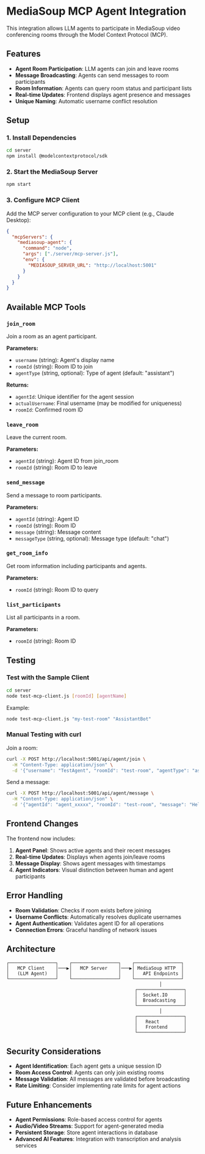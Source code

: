 # MediaSoup MCP Agent Integration

This integration allows LLM agents to participate in MediaSoup video conferencing rooms through the Model Context Protocol (MCP).

## Features

- **Agent Room Participation**: LLM agents can join and leave rooms
- **Message Broadcasting**: Agents can send messages to room participants
- **Room Information**: Agents can query room status and participant lists
- **Real-time Updates**: Frontend displays agent presence and messages
- **Unique Naming**: Automatic username conflict resolution

## Setup

### 1. Install Dependencies

```bash
cd server
npm install @modelcontextprotocol/sdk
```

### 2. Start the MediaSoup Server

```bash
npm start
```

### 3. Configure MCP Client

Add the MCP server configuration to your MCP client (e.g., Claude Desktop):

```json
{
  "mcpServers": {
    "mediasoup-agent": {
      "command": "node",
      "args": ["./server/mcp-server.js"],
      "env": {
        "MEDIASOUP_SERVER_URL": "http://localhost:5001"
      }
    }
  }
}
```

## Available MCP Tools

### `join_room`
Join a room as an agent participant.

**Parameters:**
- `username` (string): Agent's display name
- `roomId` (string): Room ID to join
- `agentType` (string, optional): Type of agent (default: "assistant")

**Returns:**
- `agentId`: Unique identifier for the agent session
- `actualUsername`: Final username (may be modified for uniqueness)
- `roomId`: Confirmed room ID

### `leave_room`
Leave the current room.

**Parameters:**
- `agentId` (string): Agent ID from join_room
- `roomId` (string): Room ID to leave

### `send_message`
Send a message to room participants.

**Parameters:**
- `agentId` (string): Agent ID
- `roomId` (string): Room ID
- `message` (string): Message content
- `messageType` (string, optional): Message type (default: "chat")

### `get_room_info`
Get room information including participants and agents.

**Parameters:**
- `roomId` (string): Room ID to query

### `list_participants`
List all participants in a room.

**Parameters:**
- `roomId` (string): Room ID

## Testing

### Test with the Sample Client

```bash
cd server
node test-mcp-client.js [roomId] [agentName]
```

Example:
```bash
node test-mcp-client.js "my-test-room" "AssistantBot"
```

### Manual Testing with curl

Join a room:
```bash
curl -X POST http://localhost:5001/api/agent/join \
  -H "Content-Type: application/json" \
  -d '{"username": "TestAgent", "roomId": "test-room", "agentType": "assistant"}'
```

Send a message:
```bash
curl -X POST http://localhost:5001/api/agent/message \
  -H "Content-Type: application/json" \
  -d '{"agentId": "agent_xxxxx", "roomId": "test-room", "message": "Hello from agent!"}'
```

## Frontend Changes

The frontend now includes:

1. **Agent Panel**: Shows active agents and their recent messages
2. **Real-time Updates**: Displays when agents join/leave rooms
3. **Message Display**: Shows agent messages with timestamps
4. **Agent Indicators**: Visual distinction between human and agent participants

## Error Handling

- **Room Validation**: Checks if room exists before joining
- **Username Conflicts**: Automatically resolves duplicate usernames
- **Agent Authentication**: Validates agent ID for all operations
- **Connection Errors**: Graceful handling of network issues

## Architecture

```
┌─────────────────┐    ┌─────────────────┐    ┌─────────────────┐
│   MCP Client    │───▶│   MCP Server    │───▶│ MediaSoup HTTP  │
│   (LLM Agent)   │    │                 │    │   API Endpoints │
└─────────────────┘    └─────────────────┘    └─────────────────┘
                                                        │
                                               ┌─────────────────┐
                                               │  Socket.IO      │
                                               │  Broadcasting   │
                                               └─────────────────┘
                                                        │
                                               ┌─────────────────┐
                                               │   React         │
                                               │   Frontend      │
                                               └─────────────────┘
```

## Security Considerations

- **Agent Identification**: Each agent gets a unique session ID
- **Room Access Control**: Agents can only join existing rooms
- **Message Validation**: All messages are validated before broadcasting
- **Rate Limiting**: Consider implementing rate limits for agent actions

## Future Enhancements

- **Agent Permissions**: Role-based access control for agents
- **Audio/Video Streams**: Support for agent-generated media
- **Persistent Storage**: Store agent interactions in database
- **Advanced AI Features**: Integration with transcription and analysis services
